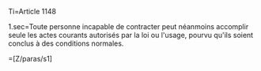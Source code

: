 Ti=Article 1148

1.sec=Toute personne incapable de contracter peut néanmoins accomplir seule les actes courants autorisés par la loi ou l'usage, pourvu qu'ils soient conclus à des conditions normales.

=[Z/paras/s1]